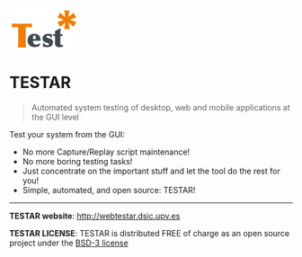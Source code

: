![TESTAR Logo](/resources/logos/TESTAR.png)
# TESTAR
>Automated system testing of desktop, web and mobile applications at the GUI level

Test your system from the GUI:

* No more Capture/Replay script maintenance!
* No more boring testing tasks!
* Just concentrate on the important stuff and let the tool do the rest for you!
* Simple, automated, and open source: TESTAR!

<hr>

**TESTAR website**: http://webtestar.dsic.upv.es

**TESTAR LICENSE**: TESTAR is distributed FREE of charge as an open source project under the [BSD-3 license](http://opensource.org/licenses/BSD-3-Clause)
